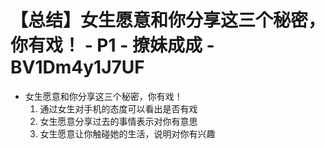 # 【总结】女生愿意和你分享这三个秘密，你有戏！ - P1 - 撩妹成成 - BV1Dm4y1J7UF

-   女生愿意和你分享这三个秘密，你有戏！
    1.  通过女生对手机的态度可以看出是否有戏
    2.  女生愿意分享过去的事情表示对你有意思
    3.  女生愿意让你触碰她的生活，说明对你有兴趣